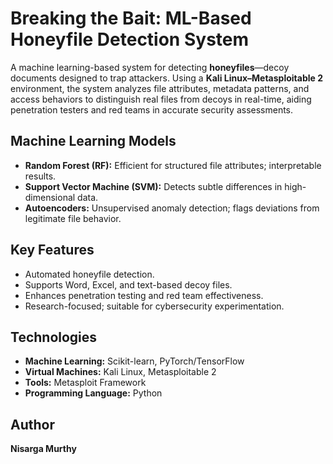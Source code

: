 # Breaking the Bait: ML-Based Honeyfile Detection System

A machine learning-based system for detecting **honeyfiles**—decoy documents designed to trap attackers. Using a **Kali Linux–Metasploitable 2** environment, the system analyzes file attributes, metadata patterns, and access behaviors to distinguish real files from decoys in real-time, aiding penetration testers and red teams in accurate security assessments.

## Machine Learning Models
- **Random Forest (RF):** Efficient for structured file attributes; interpretable results.  
- **Support Vector Machine (SVM):** Detects subtle differences in high-dimensional data.  
- **Autoencoders:** Unsupervised anomaly detection; flags deviations from legitimate file behavior.  

## Key Features
- Automated honeyfile detection.  
- Supports Word, Excel, and text-based decoy files.  
- Enhances penetration testing and red team effectiveness.  
- Research-focused; suitable for cybersecurity experimentation.  

## Technologies
- **Machine Learning:** Scikit-learn, PyTorch/TensorFlow  
- **Virtual Machines:** Kali Linux, Metasploitable 2  
- **Tools:** Metasploit Framework  
- **Programming Language:** Python  

## Author
**Nisarga Murthy**  
